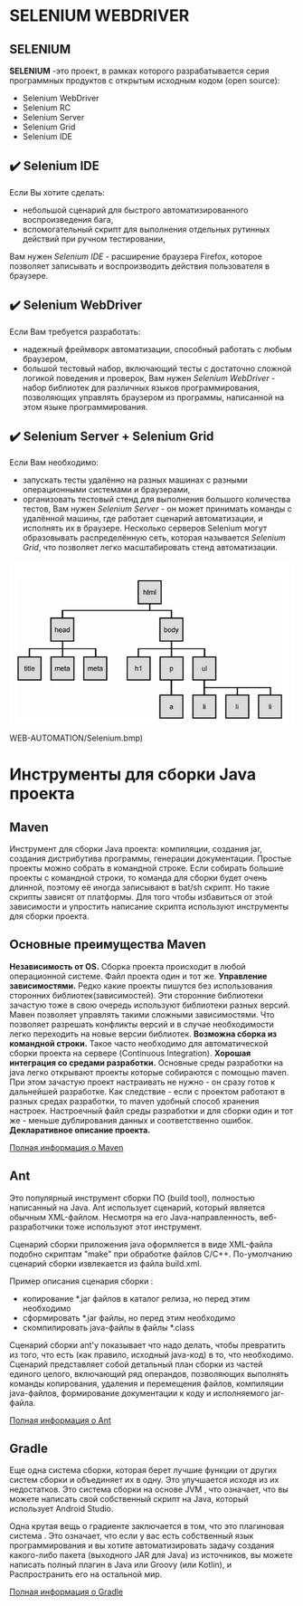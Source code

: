 SELENIUM WEBDRIVER
===================

SELENIUM
---------

**SELENIUM** -это проект, в рамках которого разрабатывается серия программных
продуктов с открытым исходным кодом (open source):

+ Selenium WebDriver
+ Selenium RC
+ Selenium Server
+ Selenium Grid
+ Selenium IDE

:heavy_check_mark: Selenium IDE
------------
Если Вы хотите сделать:
+ небольшой сценарий для быстрого автоматизированного воспроизведения бага,
+ вспомогательный скрипт для выполнения отдельных рутинных действий при ручном тестировании,

Вам нужен *Selenium IDE* - расширение браузера Firefox, которое позволяет записывать и воспроизводить действия пользователя в браузере.

:heavy_check_mark: Selenium WebDriver
------------

Если Вам требуется разработать:
+ надежный фреймворк автоматизации, способный работать с любым браузером,
+ большой тестовый набор, включающий тесты с достаточно сложной логикой поведения и проверок,
Вам нужен *Selenium WebDriver* - набор библиотек для различных языков программирования, позволяющих управлять браузером из программы, написанной на этом языке программирования.

:heavy_check_mark: Selenium Server + Selenium Grid
------------

Если Вам необходимо:
+ запускать тесты удалённо на разных машинах с разными операционными системами и браузерами,
+ организовать тестовый стенд для выполнения большого количества тестов,
Вам нужен *Selenium Server* - он может принимать команды с удалённой машины, где работает сценарий автоматизации, и исполнять их в браузере. Несколько серверов Selenium могут образовывать распределённую сеть, которая называется *Selenium Grid*, что позволяет легко масштабировать стенд автоматизации.

![Image alt](https://github.com/SofiiaZ/A-LEVEL/blob/master/HTML/DOM.bmp)

WEB-AUTOMATION/Selenium.bmp)   

Инструменты для сборки Java проекта
======

Maven
------

Инструмент для сборки Java проекта: компиляции, создания jar, создания дистрибутива программы, генерации документации. Простые проекты можно собрать в командной строке. Если собирать большие проекты с командной строки, то команда для сборки будет очень длинной, поэтому её иногда записывают в bat/sh скрипт. Но такие скрипты зависят от платформы. Для того чтобы избавиться от этой зависимости и упростить написание скрипта используют инструменты для сборки проекта.

Основные преимущества Maven
---------

**Независимость от OS.** Сборка проекта происходит в любой операционной системе. Файл проекта один и тот же.
**Управление зависимостями.** Редко какие проекты пишутся без использования сторонних библиотек(зависимостей). Эти сторонние библиотеки зачастую тоже в свою очередь используют библиотеки разных версий. Мавен позволяет управлять такими сложными зависимостями. Что позволяет разрешать конфликты версий и в случае необходимости легко переходить на новые версии библиотек.
**Возможна сборка из командной строки.** Такое часто необходимо для автоматической сборки проекта на сервере (Continuous Integration).
**Хорошая интеграция со средами разработки.** Основные среды разработки на java легко открывают проекты которые собираются c помощью maven. При этом зачастую проект настраивать не нужно - он сразу готов к дальнейшей разработке. 
Как следствие - если с проектом работают в разных средах разработки, то maven удобный способ хранения настроек. Настроечный файл среды разработки и для сборки один и тот же - меньше дублирования данных и соответственно ошибок.
**Декларативное описание проекта.**

[Полная информация о Maven](https://www.apache-maven.ru)

Ant
------

Это популярный инструмент сборки ПО (build tool), полностью написанный на Java. Ant использует сценарий, который является обычным XML-файлом. Несмотря на его Java-направленность, веб-разработчики тоже используют этот инструмент.

Сценарий сборки приложения java оформляется в виде XML-файла подобно скриптам "make" при обработке файлов С/С++. По-умолчанию сценарий сборки извлекается из файла build.xml.

Пример описания сценария сборки :
+ копирование \*.jar файлов в каталог релиза, но перед этим необходимо
+ сформировать \*.jar файлы, но перед этим необходимо
+ скомпилировать java-файлы в файлы \*.class

Сценарий сборки ant'у показывает что надо делать, чтобы превратить из того, что есть (как правило, исходный java-код) в то, что необходимо. Сценарий представляет собой детальный план сборки из частей единого целого, включающий ряд операндов, позволяющих выполнять команды копирования, удаления и перемещения файлов, компиляции java-файлов, формирование документации к коду и исполняемого jar-файла.

[Полная информация о Ant](http://ant.apache.org/)

Gradle 
------

Еще одна система сборки, которая берет лучшие функции от других систем сборки и объединяет их в одну. Это улучшается исходя из их недостатков. Это система сборки на основе JVM , что означает, что вы можете написать свой собственный скрипт на Java, который использует Android Studio.

Одна крутая вещь о градиенте заключается в том, что это плагиновая система . Это означает, что если у вас есть собственный язык программирования и вы хотите автоматизировать задачу создания какого-либо пакета (выходного JAR для Java) из источников, вы можете написать полный плагин в Java или Groovy (или Kotlin), и Распространить его на остальной мир.

[Полная информация о Gradle](https://gradle.org/)
